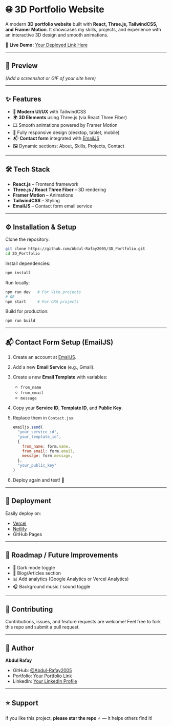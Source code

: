 

# 🌐 3D Portfolio Website

A modern **3D portfolio website** built with **React, Three.js, TailwindCSS, and Framer Motion**.
It showcases my skills, projects, and experience with an interactive 3D design and smooth animations.

🚀 **Live Demo:** [Your Deployed Link Here](https://3-d-portfolio-seven-kappa.vercel.app/)

---

## 📸 Preview

*(Add a screenshot or GIF of your site here)*

---

## ✨ Features

* 🎨 **Modern UI/UX** with TailwindCSS
* 🌍 **3D Elements** using Three.js (via React Three Fiber)
* 🎞️ Smooth animations powered by Framer Motion
* 📱 Fully responsive design (desktop, tablet, mobile)
* 📬 **Contact form** integrated with [EmailJS](https://www.emailjs.com/)
* 🖼️ Dynamic sections: About, Skills, Projects, Contact

---

## 🛠️ Tech Stack

* **React.js** – Frontend framework
* **Three.js / React Three Fiber** – 3D rendering
* **Framer Motion** – Animations
* **TailwindCSS** – Styling
* **EmailJS** – Contact form email service

---

## ⚙️ Installation & Setup

Clone the repository:

```bash
git clone https://github.com/Abdul-Rafay2005/3D_Portfolio.git
cd 3D_Portfolio
```

Install dependencies:

```bash
npm install
```

Run locally:

```bash
npm run dev   # For Vite projects
# OR
npm start     # For CRA projects
```

Build for production:

```bash
npm run build
```

---

## 📬 Contact Form Setup (EmailJS)

1. Create an account at [EmailJS](https://www.emailjs.com/).
2. Add a new **Email Service** (e.g., Gmail).
3. Create a new **Email Template** with variables:

   * `from_name`
   * `from_email`
   * `message`
4. Copy your **Service ID**, **Template ID**, and **Public Key**.
5. Replace them in `Contact.jsx`:

   ```js
   emailjs.send(
     "your_service_id",
     "your_template_id",
     {
       from_name: form.name,
       from_email: form.email,
       message: form.message,
     },
     "your_public_key"
   )
   ```
6. Deploy again and test! 🎉

---

## 🚀 Deployment

Easily deploy on:

* [Vercel](https://vercel.com/)
* [Netlify](https://netlify.com/)
* GitHub Pages

---

## 📌 Roadmap / Future Improvements

* 🌙 Dark mode toggle
* 📝 Blog/Articles section
* 📊 Add analytics (Google Analytics or Vercel Analytics)
* 🎧 Background music / sound toggle

---

## 🤝 Contributing

Contributions, issues, and feature requests are welcome!
Feel free to fork this repo and submit a pull request.

---

## 👤 Author

**Abdul Rafay**

* GitHub: [@Abdul-Rafay2005](https://github.com/Abdul-Rafay2005)
* Portfolio: [Your Portfolio Link](https://3-d-portfolio-seven-kappa.vercel.app/)
* LinkedIn: [Your LinkedIn Profile](https://www.linkedin.com/in/abdul-rafay-18bab5356/)

---

## ⭐ Support

If you like this project, **please star the repo** ⭐ — it helps others find it!

